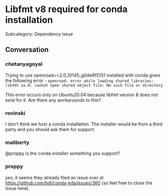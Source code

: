 # Libfmt v8 required for conda installation

Subcategory: Dependency issue

## Conversation

### chetanyagoyal
Trying to use 
openroad==2.0_10145_g0de6f5131 installed with conda gives the following error -
`openroad: error while loading shared libraries: libfmt.so.8: cannot open shared object file: No such file or directory`

This error occurs only on Ubuntu20.04 because libfmt version 8 does not exist for it. 
Are there any workarounds to this? 

### rovinski
I don't think we host a conda installation. The installer would be from a third party and you should ask them for support.

### maliberty
@proppy is the conda installer something you support?

### proppy
yes, it seems they already filed an issue over at https://github.com/hdl/conda-eda/issues/360 (so feel free to close the issue here).

